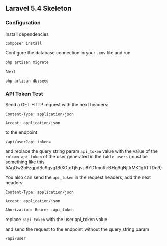 ## Laravel 5.4 Skeleton


### Configuration

Install dependencies

    composer install

Configure the database connection in your `.env` file and run

    php artisan migrate
    
Next

    php artisan db:seed
    
### API Token Test


Send a GET HTTP request with the next headers:

`Content-Type: application/json`

`Accept: application/json`

to the endpoint

`/api/user?api_token=`

and replace the query string param `api_token` value with the value of the `column api_token` of the user generated in the `table users` (must be something like this 5AgOw2bFzgpdBc9gvgfBiXOtoTjFqvu8YD1moRjrBHg9qNjtlrMK1gATTDo9)


You also can send the `api_token` in the request headers, add the next headers:

`Content-Type: application/json`

`Accept: application/json`

`Ahorization: Bearer :api_token`

replace `:api_token` with the user api_token value

and send the request to the endpoint without the query string param

`/api/user`